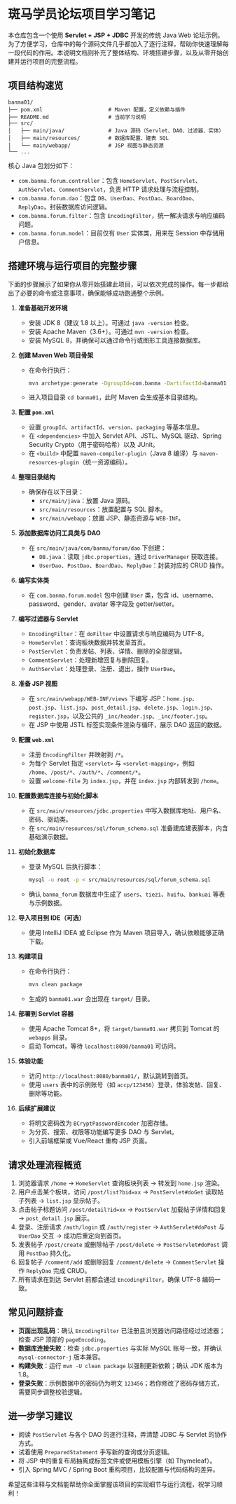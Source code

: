 # 斑马学员论坛项目学习笔记

本仓库包含一个使用 **Servlet + JSP + JDBC** 开发的传统 Java Web 论坛示例。为了方便学习，仓库中的每个源码文件几乎都加入了逐行注释，帮助你快速理解每一段代码的作用。本说明文档则补充了整体结构、环境搭建步骤，以及从零开始创建并运行项目的完整流程。

## 项目结构速览

```
banma01/
├── pom.xml                     # Maven 配置，定义依赖与插件
├── README.md                   # 当前学习说明
├── src/
│   ├── main/java/              # Java 源码（Servlet、DAO、过滤器、实体）
│   ├── main/resources/         # 数据库配置、建表 SQL
│   └── main/webapp/            # JSP 视图与静态资源
└── ...
```

核心 Java 包划分如下：

- `com.banma.forum.controller`：包含 `HomeServlet`、`PostServlet`、`AuthServlet`、`CommentServlet`，负责 HTTP 请求处理与流程控制。
- `com.banma.forum.dao`：包含 `DB`、`UserDao`、`PostDao`、`BoardDao`、`ReplyDao`，封装数据库访问逻辑。
- `com.banma.forum.filter`：包含 `EncodingFilter`，统一解决请求与响应编码问题。
- `com.banma.forum.model`：目前仅有 `User` 实体类，用来在 Session 中存储用户信息。

## 搭建环境与运行项目的完整步骤

下面的步骤展示了如果你从零开始搭建此项目，可以依次完成的操作。每一步都给出了必要的命令或注意事项，确保能够成功跑通整个示例。

1. **准备基础开发环境**
   - 安装 JDK 8（建议 1.8 以上）。可通过 `java -version` 检查。
   - 安装 Apache Maven（3.6+）。可通过 `mvn -version` 检查。
   - 安装 MySQL 8，并确保可以通过命令行或图形工具连接数据库。

2. **创建 Maven Web 项目骨架**
   - 在命令行执行：
     ```bash
     mvn archetype:generate -DgroupId=com.banma -DartifactId=banma01 -DarchetypeArtifactId=maven-archetype-webapp -DinteractiveMode=false
     ```
   - 进入项目目录 `cd banma01`，此时 Maven 会生成基本目录结构。

3. **配置 `pom.xml`**
   - 设置 `groupId`、`artifactId`、`version`、`packaging` 等基本信息。
   - 在 `<dependencies>` 中加入 Servlet API、JSTL、MySQL 驱动、Spring Security Crypto（用于密码哈希）以及 JUnit。
   - 在 `<build>` 中配置 `maven-compiler-plugin`（Java 8 编译）与 `maven-resources-plugin`（统一资源编码）。

4. **整理目录结构**
   - 确保存在以下目录：
     - `src/main/java`：放置 Java 源码。
     - `src/main/resources`：放置配置与 SQL 脚本。
     - `src/main/webapp`：放置 JSP、静态资源与 `WEB-INF`。

5. **添加数据库访问工具类与 DAO**
   - 在 `src/main/java/com/banma/forum/dao` 下创建：
     - `DB.java`：读取 `jdbc.properties`，通过 `DriverManager` 获取连接。
     - `UserDao`、`PostDao`、`BoardDao`、`ReplyDao`：封装对应的 CRUD 操作。

6. **编写实体类**
   - 在 `com.banma.forum.model` 包中创建 `User` 类，包含 id、username、password、gender、avatar 等字段及 getter/setter。

7. **编写过滤器与 Servlet**
   - `EncodingFilter`：在 `doFilter` 中设置请求与响应编码为 UTF-8。
   - `HomeServlet`：查询板块数据并转发至首页。
   - `PostServlet`：负责发帖、列表、详情、删除的全部逻辑。
   - `CommentServlet`：处理新增回复与删除回复。
   - `AuthServlet`：处理登录、注册、退出，操作 `UserDao`。

8. **准备 JSP 视图**
   - 在 `src/main/webapp/WEB-INF/views` 下编写 JSP：`home.jsp`、`post.jsp`、`list.jsp`、`post_detail.jsp`、`delete.jsp`、`login.jsp`、`register.jsp`，以及公共的 `_inc/header.jsp`、`_inc/footer.jsp`。
   - 在 JSP 中使用 JSTL 标签实现条件渲染与循环，展示 DAO 返回的数据。

9. **配置 `web.xml`**
   - 注册 `EncodingFilter` 并映射到 `/*`。
   - 为每个 Servlet 指定 `<servlet>` 与 `<servlet-mapping>`，例如 `/home`、`/post/*`、`/auth/*`、`/comment/*`。
   - 设置 `welcome-file` 为 `index.jsp`，并在 `index.jsp` 内部转发到 `/home`。

10. **配置数据库连接与初始化脚本**
    - 在 `src/main/resources/jdbc.properties` 中写入数据库地址、用户名、密码、驱动类。
    - 在 `src/main/resources/sql/forum_schema.sql` 准备建库建表脚本，内含基础演示数据。

11. **初始化数据库**
    - 登录 MySQL 后执行脚本：
      ```bash
      mysql -u root -p < src/main/resources/sql/forum_schema.sql
      ```
    - 确认 `banma_forum` 数据库中生成了 `users`、`tiezi`、`huifu`、`bankuai` 等表与示例数据。

12. **导入项目到 IDE（可选）**
    - 使用 IntelliJ IDEA 或 Eclipse 作为 Maven 项目导入，确认依赖能够正确下载。

13. **构建项目**
    - 在命令行执行：
      ```bash
      mvn clean package
      ```
    - 生成的 `banma01.war` 会出现在 `target/` 目录。

14. **部署到 Servlet 容器**
    - 使用 Apache Tomcat 8+，将 `target/banma01.war` 拷贝到 Tomcat 的 `webapps` 目录。
    - 启动 Tomcat，等待 `localhost:8080/banma01` 可访问。

15. **体验功能**
    - 访问 `http://localhost:8080/banma01/`，默认跳转到首页。
    - 使用 `users` 表中的示例账号（如 `accp/123456`）登录，体验发帖、回复、删除等功能。

16. **后续扩展建议**
    - 将明文密码改为 `BCryptPasswordEncoder` 加密存储。
    - 为分页、搜索、权限等功能编写更多 DAO 与 Servlet。
    - 引入前端框架或 Vue/React 重构 JSP 页面。

## 请求处理流程概览

1. 浏览器请求 `/home` → `HomeServlet` 查询板块列表 → 转发到 `home.jsp` 渲染。
2. 用户点击某个板块，访问 `/post/list?bid=xx` → `PostServlet#doGet` 读取帖子列表 → `list.jsp` 显示帖子。
3. 点击帖子标题访问 `/post/detail?id=xx` → `PostServlet` 加载帖子详情和回复 → `post_detail.jsp` 展示。
4. 登录、注册请求 `/auth/login` 或 `/auth/register` → `AuthServlet#doPost` 与 `UserDao` 交互 → 成功后重定向到首页。
5. 发表帖子 `/post/create` 或删除帖子 `/post/delete` → `PostServlet#doPost` 调用 `PostDao` 持久化。
6. 回复帖子 `/comment/add` 或删除回复 `/comment/delete` → `CommentServlet` 操作 `ReplyDao` 完成 CRUD。
7. 所有请求在到达 Servlet 前都会通过 `EncodingFilter`，确保 UTF-8 编码一致。

## 常见问题排查

- **页面出现乱码**：确认 `EncodingFilter` 已注册且浏览器访问路径经过过滤器；检查 JSP 顶部的 `pageEncoding`。
- **数据库连接失败**：检查 `jdbc.properties` 与实际 MySQL 账号一致，并确认 `mysql-connector-j` 版本兼容。
- **构建失败**：运行 `mvn -U clean package` 以强制更新依赖；确认 JDK 版本为 1.8。
- **登录失败**：示例数据中的密码仍为明文 `123456`；若你修改了密码存储方式，需要同步调整校验逻辑。

## 进一步学习建议

- 阅读 `PostServlet` 与各个 DAO 的逐行注释，弄清楚 JDBC 与 Servlet 的协作方式。
- 试着使用 `PreparedStatement` 手写新的查询或分页逻辑。
- 将 JSP 中的重复布局抽离成标签文件或使用模板引擎（如 Thymeleaf）。
- 引入 Spring MVC / Spring Boot 重构项目，比较配置与代码结构的差异。

希望这些注释与文档能帮助你全面掌握该项目的实现细节与运行流程，祝学习顺利！

